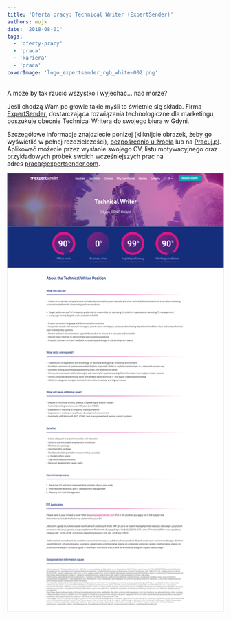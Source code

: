 ```yaml
---
title: 'Oferta pracy: Technical Writer (ExpertSender)'
authors: mojk
date: '2018-08-01'
tags:
  - 'oferty-pracy'
  - 'praca'
  - 'kariera'
  - 'praca'
coverImage: 'logo_expertsender_rgb_white-002.png'
---
```


A może by tak rzucić wszystko i wyjechać... nad morze?

<!--truncate-->

Jeśli chodzą Wam po głowie takie myśli to świetnie się składa. Firma
[ExpertSender](https://expertsender.com/), dostarczająca rozwiązania
technologiczne dla marketingu, poszukuje obecnie Technical Writera do swojego
biura w Gdyni.

Szczegółowe informacje znajdziecie poniżej (kliknijcie obrazek, żeby go
wyświetlić w pełnej
rozdzielczości), [bezpośrednio u źródła](https://expertsender.com/2018/07/25/technical-writer/) lub
na
[Pracuj.pl](https://www.pracuj.pl/praca/technical-writer-gdynia,oferta,6218100).
Aplikować możecie przez wysłanie swojego CV, listu motywacyjnego oraz
przykładowych próbek swoich wcześniejszych prac na
adres [praca@expertsender.com](mailto:praca@expertsender.com).

[![](images/expertsender-tech-writer.png)](http://techwriter.pl/wp-content/uploads/2018/08/expertsender-tech-writer.png)
